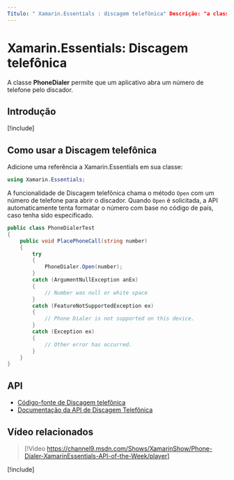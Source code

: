 ```yaml
---
Título: " Xamarin.Essentials : discagem telefônica" Descrição: "a classe PhoneDialer no Xamarin.Essentials permite que um aplicativo Abra um número de telefone na discagem" MS. AssetID: E7457942-4D7B-4195-A2FF-417919B9537F autor: jamesmontemagno MS. Custom: vídeo MS. Author: Jamont MS. date: 07/02/2019 no-loc: [ Xamarin.Forms , Xamarin.Essentials ]
---
```


# <a name="xamarinessentials-phone-dialer"></a>Xamarin.Essentials: Discagem telefônica

A classe **PhoneDialer** permite que um aplicativo abra um número de telefone pelo discador.

## <a name="get-started"></a>Introdução

[!include[](~/essentials/includes/get-started.md)]

## <a name="using-phone-dialer"></a>Como usar a Discagem telefônica

Adicione uma referência a Xamarin.Essentials em sua classe:

```csharp
using Xamarin.Essentials;
```

A funcionalidade de Discagem telefônica chama o método `Open` com um número de telefone para abrir o discador. Quando `Open` é solicitada, a API automaticamente tenta formatar o número com base no código de país, caso tenha sido especificado.

```csharp
public class PhoneDialerTest
{
    public void PlacePhoneCall(string number)
    {
        try
        {
            PhoneDialer.Open(number);
        }
        catch (ArgumentNullException anEx)
        {
            // Number was null or white space
        }
        catch (FeatureNotSupportedException ex)
        {
            // Phone Dialer is not supported on this device.
        }
        catch (Exception ex)
        {
            // Other error has occurred.
        }
    }
}
```

## <a name="api"></a>API

- [Código-fonte de Discagem telefônica](https://github.com/xamarin/Essentials/tree/master/Xamarin.Essentials/PhoneDialer)
- [Documentação da API de Discagem Telefônica](xref:Xamarin.Essentials.PhoneDialer)

## <a name="related-video"></a>Vídeo relacionados

> [!Video https://channel9.msdn.com/Shows/XamarinShow/Phone-Dialer-XamarinEssentials-API-of-the-Week/player]

[!include[](~/essentials/includes/xamarin-show-essentials.md)]
